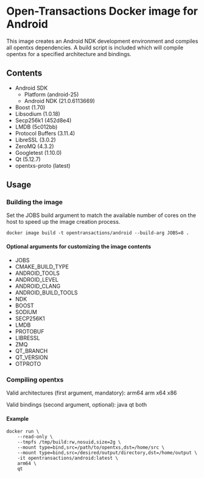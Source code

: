 # Open-Transactions Docker image for Android

This image creates an Android NDK development environment and compiles all opentxs dependencies. A build script is included which will compile opentxs for a specified architecture and bindings.

## Contents

* Android SDK
  * Platform (android-25)
  * Android NDK (21.0.6113669)
* Boost (1.70)
* Libsodium (1.0.18)
* Secp256k1 (452d8e4)
* LMDB (5c012bb)
* Protocol Buffers (3.11.4)
* LibreSSL (3.0.2)
* ZeroMQ (4.3.2)
* Googletest (1.10.0)
* Qt (5.12.7)
* opentxs-proto (latest)

## Usage

### Building the image

Set the JOBS build argument to match the available number of cores on the host to speed up the image creation process.

```
docker image build -t opentransactions/android --build-arg JOBS=8 .
```

#### Optional arguments for customizing the image contents

* JOBS
* CMAKE_BUILD_TYPE
* ANDROID_TOOLS
* ANDROID_LEVEL
* ANDROID_CLANG
* ANDROID_BUILD_TOOLS
* NDK
* BOOST
* SODIUM
* SECP256K1
* LMDB
* PROTOBUF
* LIBRESSL
* ZMQ
* QT_BRANCH
* QT_VERSION
* OTPROTO

### Compiling opentxs

Valid architectures (first argument, mandatory): arm64 arm x64 x86

Valid bindings (second argument, optional): java qt both


#### Example

```
docker run \
    --read-only \
    --tmpfs /tmp/build:rw,nosuid,size=2g \
    --mount type=bind,src=/path/to/opentxs,dst=/home/src \
    --mount type=bind,src=/desired/output/directory,dst=/home/output \
    -it opentransactions/android:latest \
    arm64 \
    qt
```
